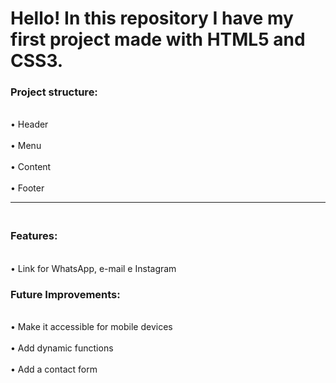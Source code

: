 <h1></strong>Hello! In this repository I have my first project made with HTML5 and CSS3.</h1></strong>

<strong><h3>Project structure:</h3></strong>
  <br>• Header<br> 
  <br>• Menu<br>
  <br> • Content<br>
  <br> • Footer<br>
<hr>
<strong><h3><br>Features:</h3></strong>
 <br>• Link for WhatsApp, e-mail e Instagram<br>

<strong><h3>Future Improvements:</h3></strong>
  <br>• Make it accessible for mobile devices<br>
  <br>• Add dynamic functions<br>
  <br>• Add a contact form<br>

